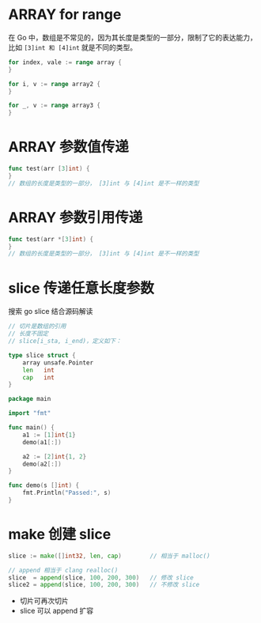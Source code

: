 # ARRAY for range

在 Go 中，数组是不常见的，因为其长度是类型的一部分，限制了它的表达能力，比如 `[3]int 和 [4]int` 就是不同的类型。

```go
for index, vale := range array {
}

for i, v := range array2 {
}

for _, v := range array3 {
}
```

# ARRAY 参数值传递

```go
func test(arr [3]int) {
}
// 数组的长度是类型的一部分， [3]int 与 [4]int 是不一样的类型
```

# ARRAY 参数引用传递

```go
func test(arr *[3]int) {
}
// 数组的长度是类型的一部分， [3]int 与 [4]int 是不一样的类型
```

# slice 传递任意长度参数

搜索 go slice 结合源码解读

```go
// 切片是数组的引用
// 长度不固定
// slice[i_sta, i_end)，定义如下：

type slice struct {
	array unsafe.Pointer
	len   int
	cap   int
}

package main

import "fmt"

func main() {
    a1 := [1]int{1}
    demo(a1[:])

    a2 := [2]int{1, 2}
    demo(a2[:])
}

func demo(s []int) {
    fmt.Println("Passed:", s)
}
```

# make 创建 slice

```go
slice := make([]int32, len, cap)        // 相当于 malloc()

// append 相当于 clang realloc()
slice  = append(slice, 100, 200, 300)   // 修改 slice
slice2 = append(slice, 100, 200, 300)   // 不修改 slice
```

* 切片可再次切片
* slice 可以 append 扩容


